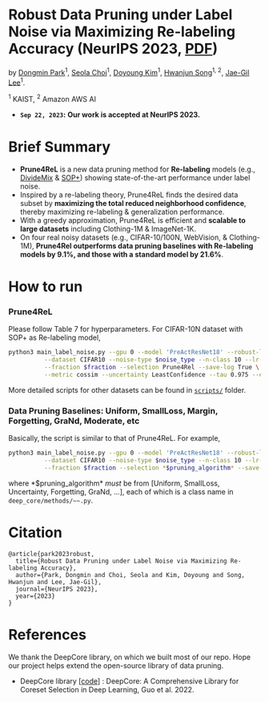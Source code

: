 # Robust Data Pruning under Label Noise via Maximizing Re-labeling Accuracy (NeurIPS 2023, [PDF](https://arxiv.org/pdf/2311.01002.pdf))

by [Dongmin Park](https://scholar.google.com/citations?user=4xXYQl0AAAAJ&hl=ko)<sup>1</sup>, [Seola Choi](https://scholar.google.com/citations?hl=ko&user=U6P2mAgAAAAJ)<sup>1</sup>, [Doyoung Kim](https://scholar.google.com/citations?user=vEAbNDYAAAAJ&hl=en)<sup>1</sup>, [Hwanjun Song](https://scholar.google.com/citations?user=Ijzuc-8AAAAJ&hl=en)<sup>1, 2</sup>, [Jae-Gil Lee](https://scholar.google.com/citations?user=h9mbv9MAAAAJ&hl=en)<sup>1</sup>.

<sup>1</sup> KAIST, <sup>2</sup> Amazon AWS AI

* **`Sep 22, 2023`:** **Our work is accepted at NeurIPS 2023.**

# Brief Summary
- **Prune4ReL** is a new data pruning method for **Re-labeling** models (e.g., [DivideMix](https://github.com/LiJunnan1992/DivideMix) & [SOP+](https://github.com/shengliu66/SOP)) showing state-of-the-art performance under label noise.
- Inspired by a re-labeling theory, Prune4ReL finds the desired data subset by **maximizing the total reduced neighborhood confidence**, thereby maximizing re-labeling & generalization performance.
- With a greedy approximation, Prune4ReL is efficient and **scalable to large datasets** including Clothing-1M & ImageNet-1K.
- On four real noisy datasets (e.g., CIFAR-10/100N, WebVision, & Clothing-1M), **Prune4Rel outperforms data pruning baselines with Re-labeling models by 9.1%, and those with a standard model by 21.6%**.

# How to run

### Prune4ReL

Please follow Table 7 for hyperparameters. For CIFAR-10N dataset with SOP+ as Re-labeling model,

```bash
python3 main_label_noise.py --gpu 0 --model 'PreActResNet18' --robust-learner 'SOP' -rc 0.9 -rb 0.1 \
          --dataset CIFAR10 --noise-type $noise_type --n-class 10 --lr-u 10 -se 10 --epochs 300 \
          --fraction $fraction --selection Prune4Rel --save-log True \
          --metric cossim --uncertainty LeastConfidence --tau 0.975 --eta 1 --balance True
```

More detailed scripts for other datasets can be found in [`scripts/`](https://github.com/kaist-dmlab/Prune4Rel/tree/main/scripts) folder.



### Data Pruning Baselines: Uniform, SmallLoss, Margin, Forgetting, GraNd, Moderate, etc

Basically, the script is similar to that of Prune4ReL. For example, 

```bash
python3 main_label_noise.py --gpu 0 --model 'PreActResNet18' --robust-learner 'SOP' -rc 0.9 -rb 0.1 \
          --dataset CIFAR10 --noise-type $noise_type --n-class 10 --lr-u 10 -se 10 --epochs 300 \
          --fraction $fraction --selection *$pruning_algorithm* --save-log True \
```
where \*$pruning_algorithm\* *must* be from [Uniform, SmallLoss, Uncertainty, Forgetting, GraNd, ...], each of which is a class name in `deep_core/methods/~~.py`.


# Citation

```
@article{park2023robust,
  title={Robust Data Pruning under Label Noise via Maximizing Re-labeling Accuracy},
  author={Park, Dongmin and Choi, Seola and Kim, Doyoung and Song, Hwanjun and Lee, Jae-Gil},
  journal={NeurIPS 2023},
  year={2023}
}
```

# References

We thank the DeepCore library, on which we built most of our repo. Hope our project helps extend the open-source library of data pruning.
* DeepCore library \[[code](https://github.com/PatrickZH/DeepCore)\] : DeepCore: A Comprehensive Library for Coreset Selection in Deep Learning, Guo et al. 2022.
 
 
 
 
 
 
 
 
 
 
 
 
 
 
 
 
 
 
 
 
 
 
 
 
 
 
 
 
 
 
 
 
 
 
 
 
 
 
 
 
 
